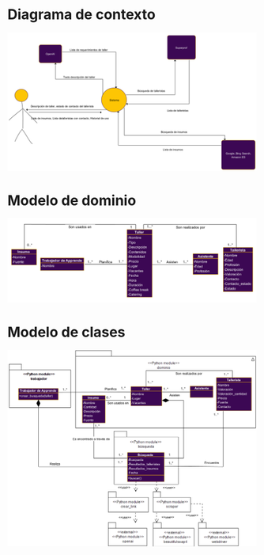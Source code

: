 # Diagrama de contexto
![Diagrama de contexto](Contexto.png)
# Modelo de dominio
![Modelo de dominio](Dominio.png)
# Modelo de clases
![alt text](Clases.png)